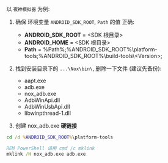 以 `夜神模拟器` 为例:

1. 确保 环境变量 `ANDROID_SDK_ROOT`, `Path` 的值 正确:
   - **ANDROID_SDK_ROOT** = <SDK 根目录>
   - **ANDROID_HOME** = <SDK 根目录>
   - **Path** = %Path%;%ANDROID_SDK_ROOT%\platform-tools;%ANDROID_SDK_ROOT%\build-tools\\&lt;Version&gt;;

2. 找到安装目录下的 `...\Nox\bin\`, 删除一下文件 (建议先备份):
   - aapt.exe
   - adb.exe
   - nox_adb.exe
   - AdbWinApi.dll
   - AdbWinUsbApi.dll
   - libwinpthread-1.dll

3. 创建 nox_adb.exe **硬链接**
``` cmd
cd /d %ANDROID_SDK_ROOT%\platform-tools

REM PowerShell 请用 cmd /c mklink
mklink /H nox_adb.exe adb.exe
```
